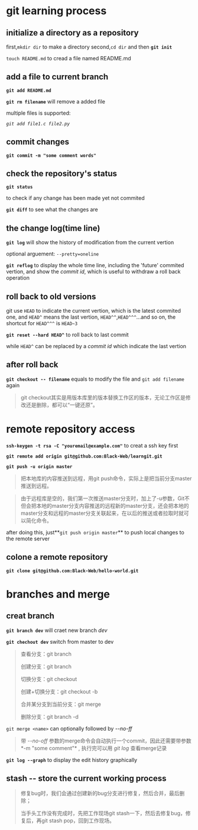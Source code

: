 # git learning process

## initialize a directory as a repository

first,`mkdir dir` to make a directory
second,`cd dir` and then **`git init`**

`touch README.md` to cread a file named README.md

## add a file to current branch

**`git add README.md`**

**`git rm filename`** will remove a added file

multiple files is supported:

*`git add file1.c file2.py`*
## commit changes

**`git commit -m "some comment words"`**

## check the repository's status

**`git status`**

to check if any change has been made yet not commited

**`git diff`** to see what the changes are

## the change log(time line)

**`git log`** will show the history of modification from the current vertion

optional arguement: `--pretty=oneline`

**`git reflog`** to display the whole time line, including the 'future' commited vertion, and show the *commit id*, which is useful to withdraw a roll back operation

## roll back to old versions

git use `HEAD` to indicate the current vertion, which is the latest commited one, and `HEAD^` means the last vertion, `HEAD^^`,`HEAD^^^`...and so on, the shortcut for `HEAD^^^` is `HEAD~3`

**`git reset --hard HEAD^`** to roll back to last commit

while `HEAD^` can be replaced by a *commit id* which indicate the last vertion

## after roll back

**`git checkout -- filename`** equals to modify the file and `git add filename` again

>git checkout其实是用版本库里的版本替换工作区的版本，无论工作区是修改还是删除，都可以“一键还原”。

# remote repository access

**`ssh-keygen -t rsa -C "youremail@example.com"`** to creat a ssh key first

**`git remote add origin git@github.com:Black-Web/learngit.git`** 

**`git push -u origin master`**

>把本地库的内容推送到远程，用git push命令，实际上是把当前分支master推送到远程。

>由于远程库是空的，我们第一次推送master分支时，加上了-u参数，Git不但会把本地的master分支内容推送的远程新的master分支，还会把本地的master分支和远程的master分支关联起来，在以后的推送或者拉取时就可以简化命令。

after doing this, just**`git push origin master`** to push local changes to the remote server

## colone a remote repository

**`git clone git@github.com:Black-Web/hello-world.git`**

# branches and merge

## creat branch

**`git branch dev`** will craet new branch *dev*

**`git chechout dev`** switch from master to dev


>查看分支：git branch
>
>创建分支：git branch <name>
>
>切换分支：git checkout <name>
>
>创建+切换分支：git checkout -b <name>
>
>合并某分支到当前分支：git merge <name>
>
>删除分支：git branch -d <name>

`git merge <name>` can optionally followed by *--no-ff* 

>带 *--no-off* 参数的merge命令会自动执行一个commit，因此还需要带参数*-m "some comment"* , 执行完可以用 *git log* 查看merge记录

**`git log --graph`** to display the edit history graphically

## stash -- store the current working process

>修复bug时，我们会通过创建新的bug分支进行修复，然后合并，最后删除；
>
>当手头工作没有完成时，先把工作现场git stash一下，然后去修复bug，修复后，再git stash pop，回到工作现场。

